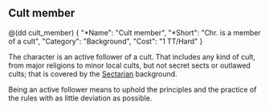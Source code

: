 ## Cult member 

@(dd cult_member)
{
  "*Name": "Cult member",
  "*Short": "Chr. is a member of a cult",
  "Category": "Background",
  "Cost": "1 TT/Hard"
}

The character is an active follower of a cult.
That includes any kind of cult, from major religions 
to minor local cults, but not secret sects or outlawed
cults; that is covered by the [Sectarian](#sectarian) background.

Being an active follower means to uphold the principles and
the practice of the rules with as little deviation as possible.
